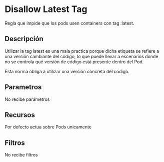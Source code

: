 # Disallow Latest Tag

Regla que impide que los pods usen containers con tag :latest.

## Descripción

Utilizar la tag latest es una mala practica porque dicha etiqueta se refiere a una versión cambiante del código, lo que puede llevar a escenarios donde no se controla qué versión de código está presente dentro del Pod.

Esta norma obliga a utilizar una versión concreta del código.

## Parametros

No recibe parámetros

## Recursos

Por defecto actua sobre Pods unicamente

## Filtros

No recibe filtros
